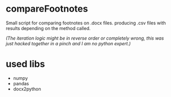 # compareFootnotes
Small script for comparing footnotes on .docx files. producing .csv files with results depending on the method called.

*(The iteration logic might be in reverse order or completely wrong, this was just hacked together in a pinch and I am no python expert.)*

# used libs
- numpy
- pandas
- docx2python
